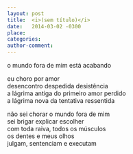 ```yaml
---
layout: post
title:  <i>(sem título)</i>
date:   2014-03-02 -0300
place:
categories:
author-comment:
---
```


o mundo fora de mim está acabando  
<!--more-->
eu choro por amor  
desencontro despedida desistência  
a lágrima antiga do primeiro amor perdido  
a lágrima nova da tentativa ressentida  


não sei chorar o mundo fora de mim  
sei brigar explicar escolher  
com toda raiva, todos os músculos  
os dentes e meus olhos  
julgam, sentenciam e executam  
